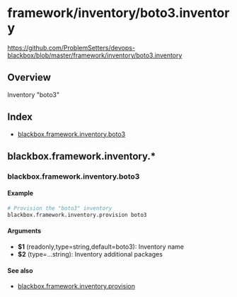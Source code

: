 # framework/inventory/boto3.inventory

https://github.com/ProblemSetters/devops-blackbox/blob/master/framework/inventory/boto3.inventory

## Overview

Inventory "boto3"

## Index

* [blackbox.framework.inventory.boto3](#blackboxframeworkinventoryboto3)

## blackbox.framework.inventory.*

### blackbox.framework.inventory.boto3

#### Example

```bash
# Provision the "boto3" inventory
blackbox.framework.inventory.provision boto3
```

#### Arguments

* **$1** (readonly,type=string,default=boto3): Inventory name
* **$2** (type=...string): Inventory additional packages

#### See also

* [blackbox.framework.inventory.provision](#blackboxframeworkinventoryprovision)

